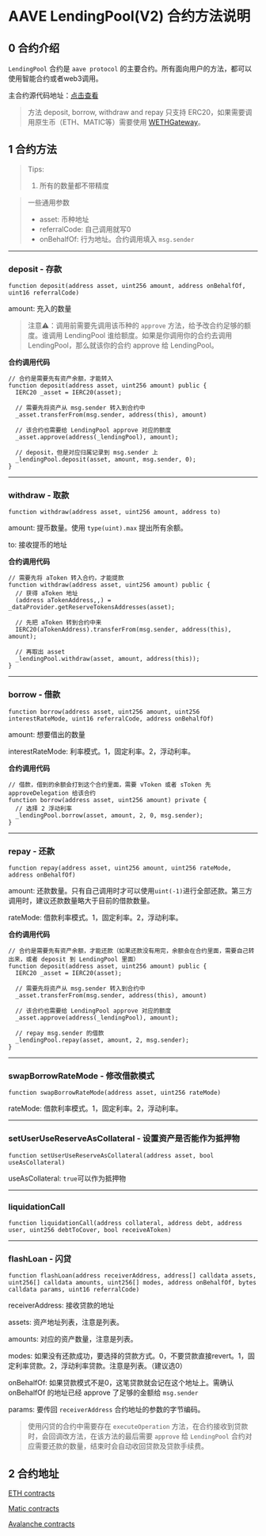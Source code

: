 # AAVE LendingPool(V2) 合约方法说明

## 0 合约介绍

`LendingPool` 合约是 `aave protocol` 的主要合约。所有面向用户的方法，都可以使用智能合约或者web3调用。

主合约源代码地址：[点击查看](https://github.com/aave/protocol-v2/blob/ice/mainnet-deployment-03-12-2020/contracts/protocol/lendingpool/LendingPool.sol)

> 方法 deposit, borrow, withdraw and repay 只支持 ERC20，如果需要调用原生币（ETH、MATIC等）需要使用 [WETHGateway](https://docs.aave.com/developers/the-core-protocol/weth-gateway)。

<!-- more -->
## 1 合约方法

> Tips:
> 1. 所有的数量都不带精度


> 一些通用参数
> - asset: 币种地址
> - referralCode: 自己调用就写0
> - onBehalfOf: 行为地址。合约调用填入 `msg.sender`


---

### deposit - 存款

`function deposit(address asset, uint256 amount, address onBehalfOf, uint16 referralCode)`

amount: 充入的数量


> 注意⚠️：调用前需要先调用该币种的 `approve` 方法，给予改合约足够的额度。谁调用 LendingPool 谁给额度。如果是你调用你的合约去调用 LendingPool，那么就该你的合约 approve 给 LendingPool。

**合约调用代码**
```solidity
// 合约是需要先有资产余额，才能转入
function deposit(address asset, uint256 amount) public {
  IERC20 _asset = IERC20(asset);

  // 需要先将资产从 msg.sender 转入到合约中
  _asset.transferFrom(msg.sender, address(this), amount)

  // 该合约也需要给 LendingPool approve 对应的额度
  _asset.approve(address(_lendingPool), amount);

  // deposit，但是对应归属记录到 msg.sender 上
  _lendingPool.deposit(asset, amount, msg.sender, 0);
}
```

---

### withdraw - 取款

`function withdraw(address asset, uint256 amount, address to)`

amount: 提币数量。使用 `type(uint).max` 提出所有余额。

to: 接收提币的地址


**合约调用代码**
```solidity
// 需要先将 aToken 转入合约，才能提款
function withdraw(address asset, uint256 amount) public {
  // 获得 aToken 地址
  (address aTokenAddress,,) = _dataProvider.getReserveTokensAddresses(asset);

  // 先把 aToken 转到合约中来
  IERC20(aTokenAddress).transferFrom(msg.sender, address(this), amount);

  // 再取出 asset
  _lendingPool.withdraw(asset, amount, address(this));
}
```

---

### borrow - 借款

`function borrow(address asset, uint256 amount, uint256 interestRateMode, uint16 referralCode, address onBehalfOf)`

amount: 想要借出的数量

interestRateMode: 利率模式。1，固定利率。2，浮动利率。

**合约调用代码**
```solidity
// 借款，借到的余额会打到这个合约里面，需要 vToken 或者 sToken 先 approveDelegation 给该合约
function borrow(address asset, uint256 amount) private {
  // 选择 2 浮动利率
  _lendingPool.borrow(asset, amount, 2, 0, msg.sender);
}
```

---

### repay - 还款

`function repay(address asset, uint256 amount, uint256 rateMode, address onBehalfOf)`

amount: 还款数量。只有自己调用时才可以使用`uint(-1)`进行全部还款。第三方调用时，建议还款数量略大于目前的借款数量。

rateMode: 借款利率模式。1，固定利率。2，浮动利率。


**合约调用代码**
```solidity
// 合约是需要先有资产余额，才能还款（如果还款没有用完，余额会在合约里面，需要自己转出来，或者 deposit 到 LendingPool 里面）
function deposit(address asset, uint256 amount) public {
  IERC20 _asset = IERC20(asset);

  // 需要先将资产从 msg.sender 转入到合约中
  _asset.transferFrom(msg.sender, address(this), amount)

  // 该合约也需要给 LendingPool approve 对应的额度
  _asset.approve(address(_lendingPool), amount);

  // repay msg.sender 的借款
  _lendingPool.repay(asset, amount, 2, msg.sender);
}
```

---

### swapBorrowRateMode - 修改借款模式

`function swapBorrowRateMode(address asset, uint256 rateMode)`

rateMode: 借款利率模式。1，固定利率。2，浮动利率。

---

### setUserUseReserveAsCollateral - 设置资产是否能作为抵押物

`function setUserUseReserveAsCollateral(address asset, bool useAsCollateral)`

useAsCollateral: `true`可以作为抵押物

---

### liquidationCall

`function liquidationCall(address collateral, address debt, address user, uint256 debtToCover, bool receiveAToken)`


---

### flashLoan - 闪贷

`function flashLoan(address receiverAddress, address[] calldata assets, uint256[] calldata amounts, uint256[] modes, address onBehalfOf, bytes calldata params, uint16 referralCode)`

receiverAddress: 接收贷款的地址

assets: 资产地址列表，注意是列表。

amounts: 对应的资产数量，注意是列表。

modes: 如果没有还款成功，要选择的贷款方式。0，不要贷款直接revert。1，固定利率贷款。2，浮动利率贷款。注意是列表。（建议选0）

onBehalfOf: 如果贷款模式不是0，这笔贷款就会记在这个地址上。需确认 onBehalfOf 的地址已经 approve 了足够的金额给 `msg.sender`

params: 要传回 `receiverAddress` 合约地址的参数的字节编码。

> 使用闪贷的合约中需要存在 `executeOperation` 方法，在合约接收到贷款时，会回调改方法，在该方法的最后需要 `approve` 给 `LendingPool` 合约对应需要还款的数量，结束时会自动收回贷款及贷款手续费。

## 2 合约地址

[ETH contracts](https://docs.aave.com/developers/deployed-contracts/deployed-contracts)

[Matic contracts](https://docs.aave.com/developers/deployed-contracts/matic-polygon-market)

[Avalanche contracts](https://docs.aave.com/developers/deployed-contracts/avalanche-market)